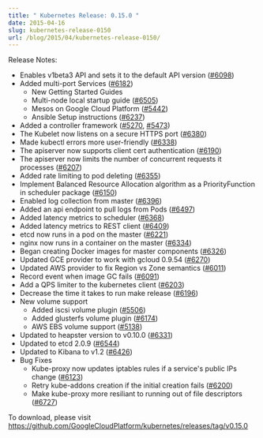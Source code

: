```yaml
---
title: " Kubernetes Release: 0.15.0 "
date: 2015-04-16
slug: kubernetes-release-0150
url: /blog/2015/04/kubernetes-release-0150/
---
```


Release Notes:



* Enables v1beta3 API and sets it to the default API version ([#6098][1])
* Added multi-port Services ([#6182][2])
    * New Getting Started Guides
    * Multi-node local startup guide ([#6505][3])
    * Mesos on Google Cloud Platform ([#5442][4])
    * Ansible Setup instructions ([#6237][5])
* Added a controller framework ([#5270][6], [#5473][7])
* The Kubelet now listens on a secure HTTPS port ([#6380][8])
* Made kubectl errors more user-friendly ([#6338][9])
* The apiserver now supports client cert authentication ([#6190][10])
* The apiserver now limits the number of concurrent requests it processes ([#6207][11])
* Added rate limiting to pod deleting ([#6355][12])
* Implement Balanced Resource Allocation algorithm as a PriorityFunction in scheduler package ([#6150][13])
* Enabled log collection from master ([#6396][14])
* Added an api endpoint to pull logs from Pods ([#6497][15])
* Added latency metrics to scheduler ([#6368][16])
* Added latency metrics to REST client ([#6409][17])
* etcd now runs in a pod on the master ([#6221][18])
* nginx now runs in a container on the master ([#6334][19])
* Began creating Docker images for master components ([#6326][20])
* Updated GCE provider to work with gcloud 0.9.54 ([#6270][21])
* Updated AWS provider to fix Region vs Zone semantics ([#6011][22])
* Record event when image GC fails ([#6091][23])
* Add a QPS limiter to the kubernetes client ([#6203][24])
* Decrease the time it takes to run make release ([#6196][25])
* New volume support
    * Added iscsi volume plugin ([#5506][26])
    * Added glusterfs volume plugin ([#6174][27])
    * AWS EBS volume support ([#5138][28])
* Updated to heapster version to v0.10.0 ([#6331][29])
* Updated to etcd 2.0.9 ([#6544][30])
* Updated to Kibana to v1.2 ([#6426][31])
* Bug Fixes
    * Kube-proxy now updates iptables rules if a service's public IPs change ([#6123][32])
    * Retry kube-addons creation if the initial creation fails ([#6200][33])
    * Make kube-proxy more resiliant to running out of file descriptors ([#6727][34])

To download, please visit https://github.com/GoogleCloudPlatform/kubernetes/releases/tag/v0.15.0

[1]: https://github.com/GoogleCloudPlatform/kubernetes/pull/6098 "Enabling v1beta3 api version by default in master"
[2]: https://github.com/GoogleCloudPlatform/kubernetes/pull/6182 "Implement multi-port Services"
[3]: https://github.com/GoogleCloudPlatform/kubernetes/pull/6505 "Docker multi-node"
[4]: https://github.com/GoogleCloudPlatform/kubernetes/pull/5442 "Getting started guide for Mesos on Google Cloud Platform"
[5]: https://github.com/GoogleCloudPlatform/kubernetes/pull/6237 "example ansible setup repo"
[6]: https://github.com/GoogleCloudPlatform/kubernetes/pull/5270 "Controller framework"
[7]: https://github.com/GoogleCloudPlatform/kubernetes/pull/5473 "Add DeltaFIFO (a controller framework piece)"
[8]: https://github.com/GoogleCloudPlatform/kubernetes/pull/6380 "Configure the kubelet to use HTTPS (take 2)"
[9]: https://github.com/GoogleCloudPlatform/kubernetes/pull/6338 "Return a typed error for config validation, and make errors simple"
[10]: https://github.com/GoogleCloudPlatform/kubernetes/pull/6190 "Add client cert authentication"
[11]: https://github.com/GoogleCloudPlatform/kubernetes/pull/6207 "Add a limit to the number of in-flight requests that a server processes."
[12]: https://github.com/GoogleCloudPlatform/kubernetes/pull/6355 "Added rate limiting to pod deleting"
[13]: https://github.com/GoogleCloudPlatform/kubernetes/pull/6150 "Implement Balanced Resource Allocation (BRA) algorithm as a PriorityFunction in scheduler package."
[14]: https://github.com/GoogleCloudPlatform/kubernetes/pull/6396 "Enable log collection from master."
[15]: https://github.com/GoogleCloudPlatform/kubernetes/pull/6497 "Pod log subresource"
[16]: https://github.com/GoogleCloudPlatform/kubernetes/pull/6368 "Add basic latency metrics to scheduler."
[17]: https://github.com/GoogleCloudPlatform/kubernetes/pull/6409 "Add latency metrics to REST client"
[18]: https://github.com/GoogleCloudPlatform/kubernetes/pull/6221 "Run etcd 2.0.5 in a pod"
[19]: https://github.com/GoogleCloudPlatform/kubernetes/pull/6334 "Add an nginx docker image for use on the master."
[20]: https://github.com/GoogleCloudPlatform/kubernetes/pull/6326 "Create Docker images for master components "
[21]: https://github.com/GoogleCloudPlatform/kubernetes/pull/6270 "Updates for gcloud 0.9.54"
[22]: https://github.com/GoogleCloudPlatform/kubernetes/pull/6011 "Fix AWS region vs zone"
[23]: https://github.com/GoogleCloudPlatform/kubernetes/pull/6091 "Record event when image GC fails."
[24]: https://github.com/GoogleCloudPlatform/kubernetes/pull/6203 "Add a QPS limiter to the kubernetes client."
[25]: https://github.com/GoogleCloudPlatform/kubernetes/pull/6196 "Parallelize architectures in both the building and packaging phases of `make release`"
[26]: https://github.com/GoogleCloudPlatform/kubernetes/pull/5506 "add iscsi volume plugin"
[27]: https://github.com/GoogleCloudPlatform/kubernetes/pull/6174 "implement glusterfs volume plugin"
[28]: https://github.com/GoogleCloudPlatform/kubernetes/pull/5138 "AWS EBS volume support"
[29]: https://github.com/GoogleCloudPlatform/kubernetes/pull/6331 "Update heapster version to v0.10.0"
[30]: https://github.com/GoogleCloudPlatform/kubernetes/pull/6544 "Build etcd image (version 2.0.9), and upgrade kubernetes cluster to the new version"
[31]: https://github.com/GoogleCloudPlatform/kubernetes/pull/6426 "Update Kibana to v1.2 which paramaterizes location of Elasticsearch"
[32]: https://github.com/GoogleCloudPlatform/kubernetes/pull/6123 "Fix bug in kube-proxy of not updating iptables rules if a service's public IPs change"
[33]: https://github.com/GoogleCloudPlatform/kubernetes/pull/6200 "Retry kube-addons creation if kube-addons creation fails."
[34]: https://github.com/GoogleCloudPlatform/kubernetes/pull/6727 "pkg/proxy: panic if run out of fd"
